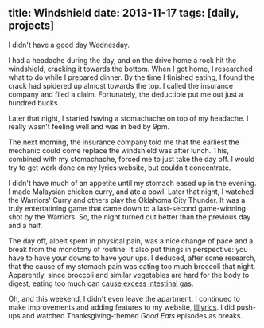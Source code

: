 title: Windshield
date: 2013-11-17
tags: [daily, projects]
---

I didn't have a good day Wednesday. 

I had a headache during the day, and on the drive home a rock hit the windshield, cracking it towards the bottom. When I got home, I researched what to do while I prepared dinner. By the time I finished eating, I found the crack had spidered up almost towards the top. I called the insurance company and filed a claim. Fortunately, the deductible put me out just a hundred bucks.

Later that night, I started having a stomachache on top of my headache. I really wasn't feeling well and was in bed by 9pm.

The next morning, the insurance company told me that the earliest the mechanic could come replace the windshield was after lunch. This, combined with my stomachache, forced me to just take the day off. I would try to get work done on my lyrics website, but couldn't concentrate. 

I didn't have much of an appetite until my stomach eased up in the evening. I made Malaysian chicken curry, and ate a bowl. Later that night, I watched the Warriors' Curry and others play the Oklahoma City Thunder. It was a truly entertatining game that came down to a last-second game-winning shot by the Warriors. So, the night turned out better than the previous day and a half.

The day off, albeit spent in physical pain, was a nice change of pace and a break from the monotony of routine. It also put things in perspective: you have to have your downs to have your ups. I deduced, after some research, that the cause of my stomach pain was eating too much broccoli that night. Apparently, since broccoli and similar vegetables are hard for the body to digest, eating too much can [cause excess intestinal gas](http://www.livestrong.com/article/349377-stomach-cramps-after-eating-broccoli/).

Oh, and this weekend, I didn't even leave the apartment. I continued to make improvements and adding features to my website, [llllyrics](http://llllyrics.com/). I did push-ups and watched Thanksgiving-themed *Good Eats* episodes as breaks.
